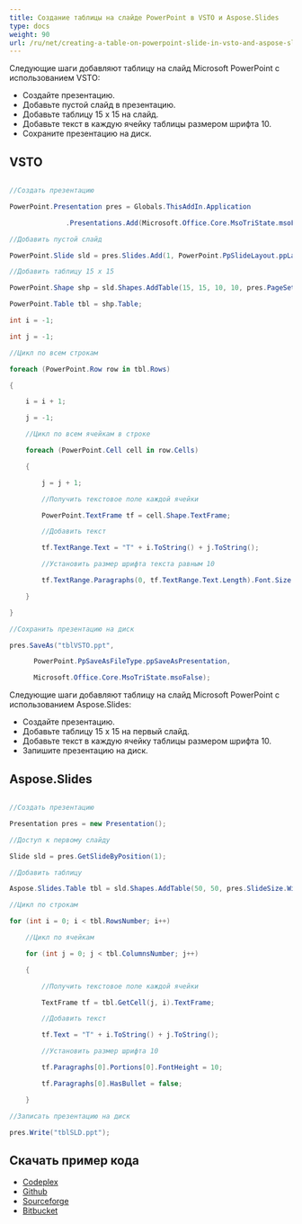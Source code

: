 ```yaml
---  
title: Создание таблицы на слайде PowerPoint в VSTO и Aspose.Slides  
type: docs  
weight: 90  
url: /ru/net/creating-a-table-on-powerpoint-slide-in-vsto-and-aspose-slides/  
---  
```


Следующие шаги добавляют таблицу на слайд Microsoft PowerPoint с использованием VSTO:

- Создайте презентацию.
- Добавьте пустой слайд в презентацию.
- Добавьте таблицу 15 x 15 на слайд.
- Добавьте текст в каждую ячейку таблицы размером шрифта 10.
- Сохраните презентацию на диск.  
## **VSTO**  
``` csharp  

//Создать презентацию  

PowerPoint.Presentation pres = Globals.ThisAddIn.Application  

			  .Presentations.Add(Microsoft.Office.Core.MsoTriState.msoFalse);  

//Добавить пустой слайд  

PowerPoint.Slide sld = pres.Slides.Add(1, PowerPoint.PpSlideLayout.ppLayoutBlank);  

//Добавить таблицу 15 x 15  

PowerPoint.Shape shp = sld.Shapes.AddTable(15, 15, 10, 10, pres.PageSetup.SlideWidth - 20, 300);  

PowerPoint.Table tbl = shp.Table;  

int i = -1;  

int j = -1;  

//Цикл по всем строкам  

foreach (PowerPoint.Row row in tbl.Rows)  

{  

	i = i + 1;  

	j = -1;  

	//Цикл по всем ячейкам в строке  

	foreach (PowerPoint.Cell cell in row.Cells)  

	{  

		j = j + 1;  

		//Получить текстовое поле каждой ячейки  

		PowerPoint.TextFrame tf = cell.Shape.TextFrame;  

		//Добавить текст  

		tf.TextRange.Text = "T" + i.ToString() + j.ToString();  

		//Установить размер шрифта текста равным 10  

		tf.TextRange.Paragraphs(0, tf.TextRange.Text.Length).Font.Size = 10;  

	}  

}  

//Сохранить презентацию на диск  

pres.SaveAs("tblVSTO.ppt",  

	  PowerPoint.PpSaveAsFileType.ppSaveAsPresentation,  

	  Microsoft.Office.Core.MsoTriState.msoFalse);  

```  

Следующие шаги добавляют таблицу на слайд Microsoft PowerPoint с использованием Aspose.Slides:

- Создайте презентацию.
- Добавьте таблицу 15 x 15 на первый слайд.
- Добавьте текст в каждую ячейку таблицы размером шрифта 10.
- Запишите презентацию на диск.  
## **Aspose.Slides**  
``` csharp  

//Создать презентацию  

Presentation pres = new Presentation();  

//Доступ к первому слайду  

Slide sld = pres.GetSlideByPosition(1);  

//Добавить таблицу  

Aspose.Slides.Table tbl = sld.Shapes.AddTable(50, 50, pres.SlideSize.Width - 100, pres.SlideSize.Height - 100, 15, 15);  

//Цикл по строкам  

for (int i = 0; i < tbl.RowsNumber; i++)  

	//Цикл по ячейкам  

	for (int j = 0; j < tbl.ColumnsNumber; j++)  

	{  

		//Получить текстовое поле каждой ячейки  

		TextFrame tf = tbl.GetCell(j, i).TextFrame;  

		//Добавить текст  

		tf.Text = "T" + i.ToString() + j.ToString();  

		//Установить размер шрифта 10  

		tf.Paragraphs[0].Portions[0].FontHeight = 10;  

		tf.Paragraphs[0].HasBullet = false;  

	}  

//Записать презентацию на диск  

pres.Write("tblSLD.ppt");  

```  
## **Скачать пример кода**  
- [Codeplex](https://asposevsto.codeplex.com/downloads/get/772951)  
- [Github](https://github.com/aspose-slides/Aspose.Slides-for-.NET/releases/download/AsposeSlidesVsVSTOv1.1/Creating.a.Table.on.PowerPoint.Slide.Aspose.Slides.zip)  
- [Sourceforge](https://sourceforge.net/projects/asposevsto/files/Aspose.Slides%20Vs%20VSTO%20Slides/Creating%20a%20Table%20on%20PowerPoint%20Slide%20\(Aspose.Slides\).zip/download)  
- [Bitbucket](https://bitbucket.org/asposemarketplace/aspose-for-vsto/downloads/Creating%20a%20Table%20on%20PowerPoint%20Slide%20\(Aspose.Slides\).zip)  